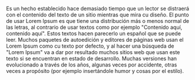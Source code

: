 Es un hecho establecido hace demasiado tiempo que un lector se distraerá con el contenido
del texto de un sitio mientras que mira cu diseño. El punto de usar Lorem Ipsum es que tiene una distribución 
más o menos normal de las letras, al contrario de usar textos como por ejemplo "Contenido aquí, contenido 
aquí". Estos textos hacen parecerlo un español que se puede leer. Muchos paquetes de autoedición y editores de 
páginas web usan el Lorem Ipsum como cu texto por defecto, y al hacer una búsqueda de "Lorem Ipsum" va a dar 
por resultado muchos sitios web que usan este texto si se encuentran en estado de desarrollo. Muchas versiones 
han evolucionado a través de los años, algunas veces por accidente, otras veces a propósito (por ejemplo 
insertándole humor y cosas por el estilo).